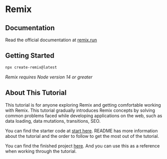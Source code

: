 # Remix

## Documentation

Read the official documentation at [remix.run](https://remix.run/docs)

## Getting Started

```sh
npx create-remix@latest
```

_Remix requires Node version 14 or greater_

## About This Tutorial

This tutorial is for anyone exploring Remix and getting comfortable working with Remix. This tutorial gradually introduces Remix concepts by solving common problems faced while developing applications on the web, such as data loading, data mutations, transitions, SEO.

You can find the starter code at [start here](https://github.com/Girish21/remix-contacts-demo/tree/remix-intro-start/contacts-app). README has more information about the tutorial and the order to follow to get the most out of the tutorial.

You can find the finished project [here](https://github.com/Girish21/remix-contacts-demo/tree/remix-intro-end/contacts-app). And you can use this as a reference when working through the tutorial.
